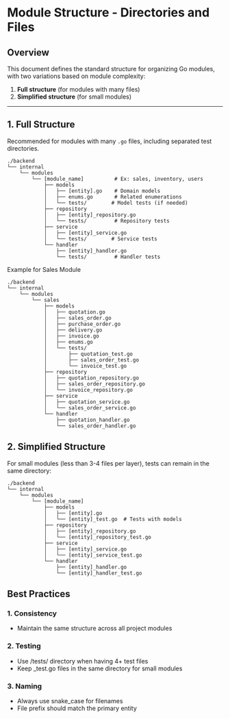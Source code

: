 # Module Structure - Directories and Files

## Overview
This document defines the standard structure for organizing Go modules, with two variations based on module complexity:
1. **Full structure** (for modules with many files)
2. **Simplified structure** (for small modules)

---

## 1. Full Structure
Recommended for modules with many `.go` files, including separated test directories.
```text
./backend
└── internal
    └── modules
        └── [module_name]          # Ex: sales, inventory, users
            ├── models
            │   ├── [entity].go    # Domain models
            │   ├── enums.go       # Related enumerations
            │   └── tests/        # Model tests (if needed)
            ├── repository
            │   ├── [entity]_repository.go
            │   └── tests/         # Repository tests
            ├── service
            │   ├── [entity]_service.go
            │   └── tests/        # Service tests
            └── handler
                ├── [entity]_handler.go
                └── tests/         # Handler tests
```

Example for Sales Module
```text
./backend
└── internal
    └── modules
        └── sales
            ├── models
            │   ├── quotation.go
            │   ├── sales_order.go
            │   ├── purchase_order.go
            │   ├── delivery.go
            │   ├── invoice.go
            │   ├── enums.go
            │   └── tests/
            │       ├── quotation_test.go
            │       ├── sales_order_test.go
            │       └── invoice_test.go
            ├── repository
            │   ├── quotation_repository.go
            │   ├── sales_order_repository.go
            │   └── invoice_repository.go
            ├── service
            │   ├── quotation_service.go
            │   └── sales_order_service.go
            └── handler
                ├── quotation_handler.go
                └── sales_order_handler.go
```
## 2. Simplified Structure
For small modules (less than 3-4 files per layer), tests can remain in the same directory:
``` text
./backend
└── internal
    └── modules
        └── [module_name]
            ├── models
            │   ├── [entity].go
            │   └── [entity]_test.go  # Tests with models
            ├── repository
            │   ├── [entity]_repository.go
            │   └── [entity]_repository_test.go
            ├── service
            │   ├── [entity]_service.go
            │   └── [entity]_service_test.go
            └── handler
                ├── [entity]_handler.go
                └── [entity]_handler_test.go
```

## Best Practices
### 1. Consistency 
- Maintain the same structure across all project modules

### 2. Testing
- Use /tests/ directory when having 4+ test files
- Keep _test.go files in the same directory for small modules

### 3. Naming
- Always use snake_case for filenames
- File prefix should match the primary entity